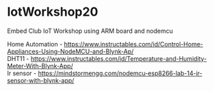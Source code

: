 # IotWorkshop20
Embed Club IoT Workshop using ARM board and nodemcu

Home Automation - https://www.instructables.com/id/Control-Home-Appliances-Using-NodeMCU-and-Blynk-Ap/ <br>
DHT11 - https://www.instructables.com/id/Temperature-and-Humidity-Meter-With-Blynk-App/ <br>
Ir sensor - https://mindstormengg.com/nodemcu-esp8266-lab-14-ir-sensor-with-blynk-app/
